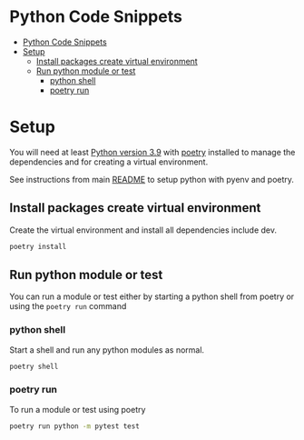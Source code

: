 # Python Code Snippets

- [Python Code Snippets](#python-code-snippets)
- [Setup](#setup)
  - [Install packages create virtual environment](#install-packages-create-virtual-environment)
  - [Run python module or test](#run-python-module-or-test)
    - [python shell](#python-shell)
    - [poetry run](#poetry-run)


# Setup

You will need at least [Python version 3.9](https://www.python.org/downloads/release/python-397/) with [poetry](https://python-poetry.org/) installed to manage the dependencies and for creating a virtual environment.

See instructions from main [README](../README.md#python-with-pyenv) to setup python with pyenv and poetry.

## Install packages create virtual environment

Create the virtual environment and install all dependencies include dev.

```bash
poetry install
```

## Run python module or test

You can run a module or test either by starting a python shell from poetry or using the `poetry run` command

### python shell

Start a shell and run any python modules as normal.

```bash
poetry shell
```

### poetry run

To run a module or test using poetry

```bash
poetry run python -m pytest test
```
